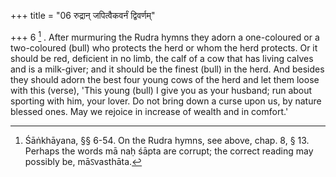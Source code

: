 +++
title = "06 रुद्रान् जपित्वैकवर्नं द्विवर्णम्"

+++
6 [^6] . After murmuring the Rudra hymns they adorn a one-coloured or a two-coloured (bull) who protects the herd or whom the herd protects. Or it should be red, deficient in no limb, the calf of a cow that has living calves and is a milk-giver; and it should be the finest (bull) in the herd. And besides they should adorn the best four young cows of the herd and let them loose with this (verse), 'This young (bull) I give you as your husband; run about sporting with him, your lover. Do not bring down a curse upon us, by nature blessed ones. May we rejoice in increase of wealth and in comfort.'


[^6]:  Śāṅkhāyana, §§ 6-54. On the Rudra hymns, see above, chap. 8, § 13. Perhaps the words mā naḥ śāpta are corrupt; the correct reading may possibly be, māऽvasthāta.

